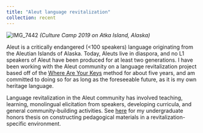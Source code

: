 ```yaml
---
title: "Aleut language revitalization"
collection: recent
---
```


![IMG_7442](https://user-images.githubusercontent.com/33502930/194636160-742c47df-3d41-465c-9f26-9cf47e353e0b.JPG)
*(Culture Camp 2019 on Atka Island, Alaska)*

Aleut is a critically endangered (<100 speakers) language originating from the Aleutian Islands of Alaska. Today, Aleuts live in diaspora, and no L1 speakers of Aleut have been produced for at least two generations. I have been working with the Aleut community on a language revitalization project based off of the [Where Are Your Keys](https://whereareyourkeys.org/) method for about five years, and am committed to doing so for as long as the foreseeable future, as it is my own heritage language.

Language revitalization in the Aleut community has involved teaching, learning, monolingual elicitation from speakers, developing curricula, and general community-building activities. See [here](https://drive.google.com/file/d/1QyPjLxsfJJadupPYI3qFUSnTmtHJVyfw/view?usp=sharing) for my undergraduate honors thesis on constructing pedagogical materials in a revitalization-specific environment.

